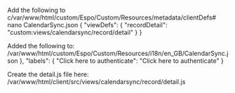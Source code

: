 Add the following to c/var/www/html/custom/Espo/Custom/Resources/metadata/clientDefs# nano CalendarSync.json
{
  "viewDefs": {
    "recordDetail": "custom:views/calendarsync/record/detail"
  }
}


Added the following to:
/var/www/html/custom/Espo/Custom/Resources/i18n/en_GB/CalendarSync.json
    },
    "labels": {
      "Click here to authenticate": "Click here to authenticate"
    }


Create the detail.js file here:
/var/www/html/client/src/views/calendarsync/record/detail.js
